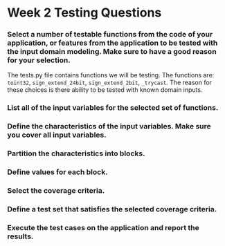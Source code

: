 # Week 2 Testing Questions

### Select a number of testable functions from the code of your application, or features from the application to be tested with the input domain modeling. Make sure to have a good reason for your selection.
The tests.py file contains functions we will be testing. The functions are:
`toint32`, `sign_extend_24bit`, `sign_extend_2bit`, `_trycast`.
The reason for these choices is there ability to be tested with known domain inputs.

### List all of the input variables for the selected set of functions.

### Define the characteristics of the input variables. Make sure you cover all input variables.

### Partition the characteristics into blocks.

### Define values for each block.

### Select the coverage criteria.

### Define a test set that satisfies the selected coverage criteria.

### Execute the test cases on the application and report the results.


